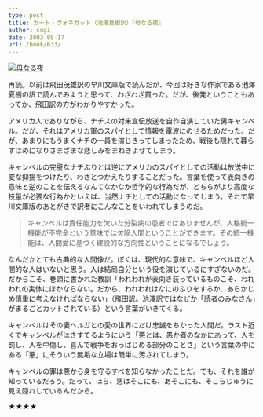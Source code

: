 ```yaml
---
type: post
title: カート・ヴォネガット（池澤夏樹訳）『母なる夜』
author: sugi
date: 2003-05-17
url: /book/633/
---
```

<a href="http://www.amazon.co.jp/exec/obidos/ASIN/4560070563/chezsugi-22/ref=nosim/" onclick="_gaq.push(['_trackEvent', 'outbound-article', 'http://www.amazon.co.jp/exec/obidos/ASIN/4560070563/chezsugi-22/ref=nosim/', '']);" name="amazletlink" target="_blank"><img src="http://i2.wp.com/ec2.images-amazon.com/images/I/41BP3Mi9lVL.SL160.jpg?w=660" alt="母なる夜" class="alignleft" data-recalc-dims="1" /></a>

再読。以前は飛田茂雄訳の早川文庫版で読んだが、今回は好きな作家である池澤夏樹の訳で読んでみようと思って、わざわざ買った。だが、後発ということもあってか、飛田訳の方がわかりやすかった。

アメリカ人でありながら、ナチスの対米宣伝放送を自作自演していた男キャンベル。だが、それはアメリカ軍のスパイとして情報を電波にのせるためだった。だが、あまりにもうまくナチの一員を演じきってしまったため、戦後も隠れて暮らすはめになりさまざまな悲しみをまねきよせてしまう。

キャンベルの完璧なナチぶりとは逆にアメリカのスパイとしての活動は放送中に変な抑揚をつけたり、わざとつかえたりすることだった。言葉を使って表向きの意味と逆のことを伝えるなんてなかなか哲学的な行為だが、どちらがより高度な技量が必要な行為かといえば、当然ナチとしての活動になってしまう。それで早川文庫版のあとがきで訳者にこんなことをいわれてしまうのだ。

> キャンベルは責任能力を欠いた分裂病の患者ではありませんが、人格統一機能が不完全という意味では欠陥人間ということができます。その統一機能は、人間愛に基づく建設的な方向性ということになるでしょう。

なんだかとても古典的な人間像だ。ぼくは、現代的な意味で、キャンベルほど人間的な人はいないと思う。人は結局自分という役を演じているにすぎないのだ。だからこそ、巻頭に書かれた教訓「われわれが表向き装っているものこそ、われわれの実体にほかならない。だから、われわれはなにのふりをするか、あらかじめ慎重に考えなければならない」（飛田訳。池澤訳ではなぜか「読者のみなさん」がまるごとカットされている）という言葉がいきてくる。

キャンベルはその妻へルガとの愛の世界にだけ忠誠をちかった人間だ。ラスト近くでキャンベルがはきすてるようにいう「悪とは、愚か者のなかにあって、人を罰し、人を中傷し、喜んで戦争をおっぱじめる部分のことさ」という言葉の中にある「悪」にそういう無垢な立場は簡単に汚されてしまう。

キャンベルの罪は悪から身を守るすべを知らなかったことだ。でも、それを誰が知っているだろう。だって、ほら、悪はそこにも、あそこにも、そこらじゅうに見え隠れしているんだから。

★★★★

